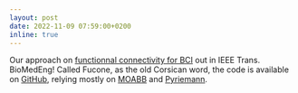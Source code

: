 ```yaml
---
layout: post
date: 2022-11-09 07:59:00+0200
inline: true
---
```


Our approach on [functionnal connectivity for BCI](https://dx.doi.org/10.1109/TBME.2022.3154885) out in IEEE Trans. BioMedEng! Called Fucone, as the old Corsican word, the code is available on [GitHub](https://github.com/mccorsi/FUCONE), relying mostly on [MOABB](https://neurotechx.github.io/moabb/) and [Pyriemann](https://pyriemann.readthedocs.io/en/latest/).
